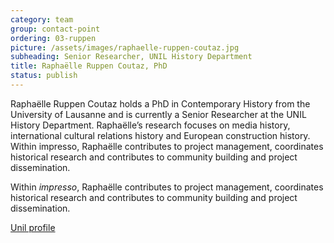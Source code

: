 ```yaml
---
category: team
group: contact-point
ordering: 03-ruppen
picture: /assets/images/raphaelle-ruppen-coutaz.jpg
subheading: Senior Researcher, UNIL History Department
title: Raphaëlle Ruppen Coutaz, PhD
status: publish
---
```


Raphaëlle Ruppen Coutaz holds a PhD in Contemporary History from the University of Lausanne and is currently a Senior Researcher at the UNIL History Department. Raphaëlle’s research focuses on media history, international cultural relations history and European construction history.
Within impresso, Raphaëlle contributes to project management, coordinates historical research and contributes to community building and project dissemination.

Within _impresso_, Raphaëlle contributes to project management, coordinates historical research and contributes to community building and project dissemination.

[Unil profile](https://applicationspub.unil.ch/interpub/noauth/php/Un/UnPers.php?PerNum=47312&LanCode=37&menu=coord)
